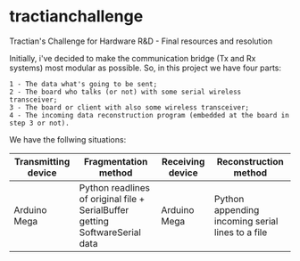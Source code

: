 # tractianchallenge
Tractian's Challenge for Hardware R&D - Final resources and resolution

Initially, i've decided to make the communication bridge (Tx and Rx systems) most modular as possible. So, in this project we have four parts:

	1 - The data what's going to be sent;
	2 - The board who talks (or not) with some serial wireless transceiver;
	3 - The board or client with also some wireless transceiver;
	4 - The incoming data reconstruction program (embedded at the board in step 3 or not).

We have the follwing situations:

| Transmitting device | Fragmentation method | Receiving device | Reconstruction method | 
|------|------|------|------|
| Arduino Mega | Python readlines of original file + SerialBuffer getting SoftwareSerial data | Arduino Mega | Python appending incoming serial lines to a file |
